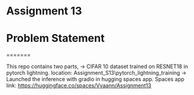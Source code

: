 
# Assignment 13

# Problem Statement
=======


This repo contains two parts,
->  CIFAR 10 dataset trained on RESNET18 in pytorch lightning. location: Assignment_S13\pytorch_lightning_training
->  Launched the inference with gradio in hugging spaces app. Spaces app link: https://huggingface.co/spaces/Vvaann/Assignment13

